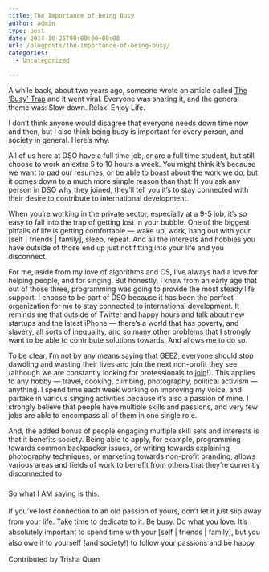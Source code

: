 ```yaml
---
title: The Importance of Being Busy
author: admin
type: post
date: 2014-10-25T00:00:00+00:00
url: /blogposts/the-importance-of-being-busy/
categories:
  - Uncategorized

---
```

<div class="paragraph" style="text-align:left;">
  A while back, about two years ago, someone wrote an article called <a href="http://opinionator.blogs.nytimes.com/2012/06/30/the-busy-trap/" target="_blank" rel="noopener noreferrer">The &#8216;Busy&#8217; Trap</a> and it went viral. Everyone was sharing it, and the general theme was: Slow down. Relax. Enjoy Life.</p> 
  
  <p>
    I don&#8217;t think anyone would disagree that everyone needs down time now and then, but I also think being busy is important for every person, and society in general. Here&#8217;s why.
  </p>
  
  <p>
    All of us here at DSO have a full time job, or are a full time student, but still choose to work an extra 5 to 10 hours a week. You might think it&#8217;s because we want to pad our resumes, or be able to boast about the work we do, but it comes down to a much more simple reason than that: If you ask any person in DSO why they joined, they&#8217;ll tell you it&#8217;s to stay connected with their desire to contribute to international development.
  </p>
  
  <p>
    When you&#8217;re working in the private sector, especially at a 9-5 job, it&#8217;s so easy to fall into the trap of getting lost in your bubble. One of the biggest pitfalls of life is getting comfortable &#8212; wake up, work, hang out with your [self | friends | family], sleep, repeat. And all the interests and hobbies you have outside of those end up just not fitting into your life and you disconnect.
  </p>
  
  <p>
    For me, aside from my love of algorithms and CS, I&#8217;ve always had a love for helping people, and for singing. But honestly, I knew from an early age that out of those three, programming was going to provide the most steady life support. I choose to be part of DSO because it has been the perfect organization for me to stay connected to international development. It reminds me that outside of Twitter and happy hours and talk about new startups and the latest iPhone &#8212; there&#8217;s a world that has poverty, and slavery, all sorts of inequality, and so many other problems that I strongly want to be able to contribute solutions towards. And allows me to do so.
  </p>
  
  <p>
    To be clear, I&#8217;m not by any means saying that GEEZ, everyone should stop dawdling and wasting their lives and join the next non-profit they see (although we are constantly looking for professionals to <a href="http://www.dsoglobal.org/get-involved.html" target="_blank" title="" rel="noopener noreferrer">join</a>!). This applies to any hobby &#8212; travel, cooking, climbing, photography, political activism &#8212; anything. I spend time each week working on improving my voice, and partake in various singing activities because it&#8217;s also a passion of mine. I strongly believe that people have multiple skills and passions, and very few jobs are able to encompass all of them in one single role.
  </p>
  
  <p>
    And, the added bonus of people engaging multiple skill sets and interests is that it benefits society. Being able to apply, for example, programming towards common backpacker issues, or writing towards explaining photography techniques, or marketing towards non-profit branding, allows various areas and fields of work to benefit from others that they&#8217;re currently disconnected to.<br /><span style="line-height: 1.5; background-color: transparent;"><br /></span><span style="line-height: 1.5; background-color: transparent;">So what I AM saying is this.</span>
  </p>
  
  <p>
    <span style="line-height: 1.5; background-color: transparent;">If you&#8217;ve lost connection to an old passion of yours, don&#8217;t let it just slip away from your life. Take time to dedicate to it. Be busy. Do what you love. It&#8217;s absolutely important to spend time with your [self | friends | family], but you also owe it to yourself (and society!) to follow your passions and be happy.</span>
  </p>
  
  <p>
    Contributed by Trisha Quan
  </p>
</div>